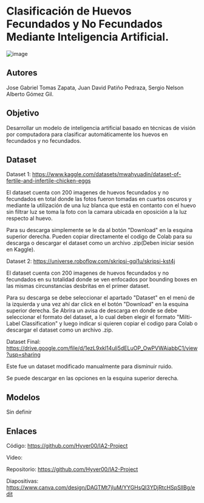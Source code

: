 # Clasificación de Huevos Fecundados y No Fecundados Mediante Inteligencia Artificial.

![image](https://github.com/user-attachments/assets/b4d98b01-6b3e-431e-a63b-fc3fbf1385df)


## Autores
Jose Gabriel Tomas Zapata, Juan David Patiño Pedraza, Sergio Nelson Alberto Gómez Gil.

## Objetivo
Desarrollar un modelo de inteligencia artificial basado en técnicas de visión por computadora para clasificar automáticamente los huevos en fecundados y no fecundados.

## Dataset
Dataset 1: https://www.kaggle.com/datasets/mwahyuadin/dataset-of-fertile-and-infertile-chicken-eggs

El dataset cuenta con 200 imagenes de huevos fecundados y no fecundados en total donde las fotos fueron tomadas en cuartos oscuros y mediante la utilización de una luz blanca que está en contanto con el huevo sin filtrar luz se toma la foto con la camara ubicada en oposición a la luz respecto al huevo.

Para su descarga simplemente se le da al botón "Download" en la esquina superior derecha. Pueden copiar directamente el codigo de Colab para su descarga o descargar el dataset como un archivo .zip(Deben iniciar sesión en Kaggle).

Dataset 2: https://universe.roboflow.com/skripsi-gqi1u/skripsi-kst4j

El dataset cuenta con 200 imagenes de huevos fecundados y no fecundados en su totalidad donde se ven enfocados por bounding boxes en las mismas circunstancias desbritas en el primer dataset.

Para su descarga se debe seleccionar el apartado "Dataset" en el menú de la izquierda y una vez ahí dar click en el botón "Download" en la esquina superior derecha. Se Abrira un avisa de descarga en donde se debe seleccionar el formato del dataset, a lo cual deben elegir el formato "Milti-Label Classification" y luego indicar si quieren copiar el codigo para Colab o descargar el dataset como un archivo .zip. 

Dataset Final: https://drive.google.com/file/d/1ezL9xkl14uli5dELuOP_OwPVWAiabbC1/view?usp=sharing

Este fue un dataset modificado manualmente para disminuir ruido.

Se puede descargar en las opciones en la esquina superior derecha.

## Modelos
Sin definir

## Enlaces
Código: https://github.com/Hyver00/IA2-Project

Video:

Repositorio: https://github.com/Hyver00/IA2-Project

Diapositivas: https://www.canva.com/design/DAGTMt7jIuM/YYGHsQI3YDjRtcHSpSllBg/edit
